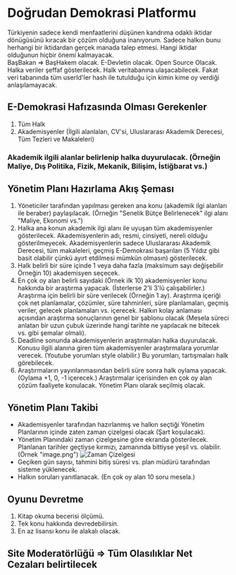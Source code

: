 # Doğrudan Demokrasi Platformu
 Türkiyenin sadece kendi menfaatlerini düşünen kandrıma odaklı iktidar dönügüsünü kıracak bir çözüm olduğuna inanıyorum. Sadece halkın bunu herhangi bir iktidardan gerçek manada talep etmesi. Hangi iktidar olduğunun hiçbir önemi kalmayacak.  
BaşBakan => BaşHakem olacak. 
E-Devletin olacak. 
Open Source Olacak.
Halka veriler şeffaf gösterilecek. Halk veritabanına ulaşacabilecek. Fakat veri tabanında tüm userId'ler hash ile tutulduğu için kimin kime oy verdiği anlaşılamayacak. 


## E-Demokrasi Hafızasında Olması Gerekenler
1) Tüm Halk
2) Akademisyenler (İlgili alanlaları, CV'si, Uluslararası Akademik Derecesi, Tüm Tezleri ve Makaleleri)

### Akademik ilgili alanlar belirlenip halka duyurulacak. (Örneğin Maliye, Dış Politika, Fizik, Mekanik, Bilişim, İstiğbarat vs.)

## Yönetim Planı Hazırlama Akış Şeması 
1) Yöneticiler tarafından yapılması gereken ana konu (akademik ilgi alanları ile beraber) paylaşılacak. (Örneğin "Senelik Bütçe Belirlenecek" ilgi alanı "Maliye, Ekonomi vs.")
2) Halka ana konun akademik ilgi alanı ile uyuşan tüm akademisyenler gösterilecek. Akademisyenlerin adı, resmi, cinsiyeti, nereli olduğu gösterilmeyecek. Akademisyenlerin sadece Uluslararası Akademik Derecesi, tüm makaleleri, geçmiş E-Demokrasi başarıları (5 Yıldız gibi basit olabilir çünkü ayırt etdilmesi mümkün olmasın) gösterilecek. 
3) Halk belirli bir süre içinde 1 veya daha fazla (maksimum sayı değişebilir Örneğin 10) akademisyen seçecek.
4) En çok oy alan belirli sayıdaki (Örnek ilk 10) akademisyenler konu hakkında bir araştırma yapacak. (İsterlerse 2'li 3'lü çalışabilirler.) Araştırma için belirli bir süre verilecek (Örneğin 1 ay). 
Araştırma içeriği çok net planlamalar, çözümler, süre tahminleri, süre planlamaları, geçmiş veriler, gelecek planlamaları vs. içerecek.
Halkın kolay anlaması açısından araştırma sonuçlarının genel bir şablonu olacak (Mesela süreci anlatan bir uzun çubuk üzerinde hangi tarihte ne yapılacak ne bitecek vs. gibi şemalar olmalı).
5) Deadline sonunda akademisyenlerin araştırmaları halka duyurulacak. Konusu ilgili alanına giren tüm akademisyenler araştırmalara yorumlar verecek. (Youtube yorumları style olabilir.) Bu yorumları, tartışmaları halk görebilecek. 
6) Araştırmaların yayınlanmasından belirli süre sonra halk oylama yapacak. (Oylama +1, 0, -1 içerecek.) Araştırmalar içerisinden en çok oy alan çözüm faaliyete konulacak. Yönetim Planı olarak seçilmiş olacak. 

## Yönetim Planı Takibi 
- Akademisyenler tarafından hazırlanmış ve halkın seçtiği Yönetim Planlarının içinde zaten zaman çizelgesi olacak (Şart koşulacak). 
- Yönetim Planındaki zaman çizelgesine göre ekranda gösterilecek. Planlanan tarihler geçtiyse kırmızı, zamanında bittiyse yeşil vs. olabilir. (Örnek "image.png")
![Zaman Çizelgesi](“https://github.com/tdilber/direct-democracy-platform/blob/master/image.png?raw=true")
- Geçiken gün sayısı, tahmini bitiş süresi vs. plan müdürü tarafından sisteme yüklenecek. 
- Halkın soruları yanıtlanacak. (En çok oy alan 10 soru mesela.)


## Oyunu Devretme
1) Kitap okuma becerisi ölçümü.
2) Tek konu hakkında devredebilirsin. 
3) En az lisansı konu ile alakalı olacak. 

## Site Moderatörlüğü => Tüm Olasılıklar Net Cezaları belirtilecek
